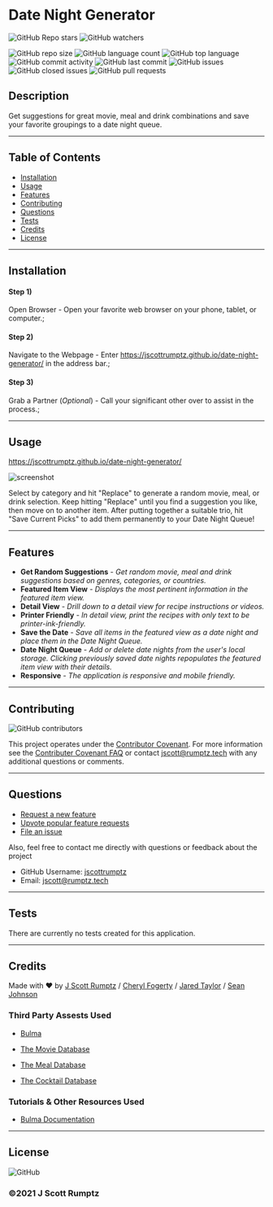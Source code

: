# Date Night Generator
    
![GitHub Repo stars](https://img.shields.io/github/stars/jscottrumptz/date-night-generator?style=social)
![GitHub watchers](https://img.shields.io/github/watchers/jscottrumptz/date-night-generator?style=social)

![GitHub repo size](https://img.shields.io/github/repo-size/jscottrumptz/date-night-generator)
![GitHub language count](https://img.shields.io/github/languages/count/jscottrumptz/date-night-generator)
![GitHub top language](https://img.shields.io/github/languages/top/jscottrumptz/date-night-generator)
![GitHub commit activity](https://img.shields.io/github/commit-activity/m/jscottrumptz/date-night-generator)
![GitHub last commit](https://img.shields.io/github/last-commit/jscottrumptz/date-night-generator)
![GitHub issues](https://img.shields.io/github/issues-raw/jscottrumptz/date-night-generator)
![GitHub closed issues](https://img.shields.io/github/issues-closed-raw/jscottrumptz/date-night-generator)
![GitHub pull requests](https://img.shields.io/github/issues-pr-raw/jscottrumptz/date-night-generator)

## Description
Get suggestions for great movie, meal and drink combinations and save your favorite groupings to a date night queue.  

---
## Table of Contents

* [Installation](#installation)
* [Usage](#usage)
* [Features](#features)
* [Contributing](#contributing)
* [Questions](#questions)
* [Tests](#tests)
* [Credits](#credits)
* [License](#license)

---
## Installation
#### Step 1)
Open Browser - Open your favorite web browser on your phone, tablet, or computer.;
#### Step 2)
Navigate to the Webpage - Enter https://jscottrumptz.github.io/date-night-generator/ in the address bar.;
#### Step 3)
Grab a Partner (*Optional*) - Call your significant other over to assist in the process.;


---
## Usage 
https://jscottrumptz.github.io/date-night-generator/

![screenshot](https://user-images.githubusercontent.com/74981245/106368421-efdf1a80-630e-11eb-938c-a2f3f6249f80.png)

Select by category and hit "Replace" to generate a random movie, meal, or drink selection. Keep hitting "Replace" until you find a suggestion you like, then move on to another item. After putting together a suitable trio, hit "Save Current Picks" to add them permanently to your Date Night Queue!

---
## Features
- **Get Random Suggestions** - *Get random movie, meal and drink suggestions based on genres, categories, or countries.*
- **Featured Item View** - *Displays the most pertinent information in the featured item view.*
- **Detail View** - *Drill down to a detail view for recipe instructions or videos.*
- **Printer Friendly** - *In detail view, print the recipes with only text to be printer-ink-friendly.*
- **Save the Date** - *Save all items in the featured view as a date night and place them in the Date Night Queue.*
- **Date Night Queue** - *Add or delete date nights from the user's local storage. Clicking previously saved date nights repopulates the featured item view with their details.*
- **Responsive** - *The application is responsive and mobile friendly.*


---
## Contributing
![GitHub contributors](https://img.shields.io/github/contributors/jscottrumptz/date-night-generator)

This project operates under the [Contributor Covenant](https://www.contributor-covenant.org/version/2/0/code_of_conduct/). For more information see the [Contributer Covenant FAQ](https://www.contributor-covenant.org/faq/) or contact [jscott@rumptz.tech](mailto:jscott@rumptz.tech) with any additional questions or comments. 

---
## Questions

- [Request a new feature](mailto:jscott@rumptz.tech?subject=Feature%20request%20for%20date-night-generator)
- [Upvote popular feature requests](https://github.com/jscottrumptz/date-night-generator/issues?q=is%3Aopen+is%3Aissue+label%3Afeature-request+sort%3Areactions-%2B1-desc)
- [File an issue](https://github.com/jscottrumptz/date-night-generator/issues/new/)

Also, feel free to contact me directly with questions or feedback about the project
- GitHub Username: [jscottrumptz](https://github.com/jscottrumptz)
- Email: [jscott@rumptz.tech](mailto:jscott@rumptz.tech?subject=Question%20about%20date-night-generator)

---
## Tests

There are currently no tests created for this application.

---
## Credits
Made with ❤️ by [J Scott Rumptz](https://github.com/jscottrumptz/) / [Cheryl Fogerty](https://github.com/CherylFogerty) / [Jared Taylor](https://github.com/jmtaylor115) / [Sean Johnson](https://github.com/seanjohnson95)

### Third Party Assests Used
- [Bulma](https://bulma.io/)
                    
- [The Movie Database](https://themoviedb.org)
                    
- [The Meal Database](https://themealdb.com)
                    
- [The Cocktail Database](https://thecocktaildb.com)
                    


### Tutorials & Other Resources Used
- [Bulma Documentation](https://bulma.io/documentation/)
                    


---
## License
![GitHub](https://img.shields.io/github/license/jscottrumptz/date-night-generator)

### ©️2021 J Scott Rumptz

